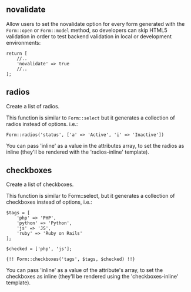 ## novalidate

Allow users to set the novalidate option for every form generated with the `Form::open` or `Form::model` method, so developers can skip HTML5 validation in order to test backend validation in local or development environments:

```
return [
    //..
    'novalidate' => true
    //..
];
```

## radios

Create a list of radios.

This function is similar to `Form::select` but it generates a collection of radios instead of options. i.e.:

`Form::radios('status', ['a' => 'Active', 'i' => 'Inactive'])`

You can pass 'inline' as a value in the attributes array, to set the radios as inline (they'll be rendered with the 'radios-inline' template).

## checkboxes

Create a list of checkboxes.

This function is similar to Form::select, but it generates a collection of checkboxes instead of options, i.e.:

```
$tags = [
    'php' => 'PHP',
    'python' => 'Python',
    'js' => 'JS',
    'ruby' => 'Ruby on Rails'
];

$checked = ['php', 'js'];
```

`{!! Form::checkboxes('tags', $tags, $checked) !!}`

You can pass 'inline' as a value of the attribute's array, to set the checkboxes as inline (they'll be rendered using the 'checkboxes-inline' template).